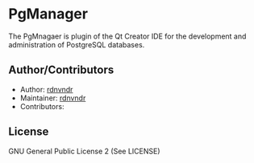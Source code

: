 # PgManager
The PgMnagaer is plugin of the Qt Creator IDE for the development and administration of PostgreSQL databases.

## Author/Contributors
* Author: [rdnvndr](https://github.com/rdnvndr)
* Maintainer: [rdnvndr](https://github.com/rdnvndr) 
* Contributors:

## License
GNU General Public License 2 (See LICENSE)
